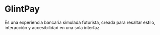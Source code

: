 # GlintPay
Es una experiencia bancaria simulada futurista, creada para resaltar estilo, interacción y accesibilidad en una sola interfaz.
